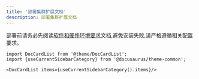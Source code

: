```yaml
---
title: '部署集群扩展文档'
description: 部署集群扩展文档
---
```



部署前请务必先阅读[软件和硬件环境要求](/docs/installation/ha-deployment)文档,避免安装失败,请严格遵循相关配置要求。


```mdx-code-block
import DocCardList from '@theme/DocCardList';
import {useCurrentSidebarCategory} from '@docusaurus/theme-common';

<DocCardList items={useCurrentSidebarCategory().items}/>
```